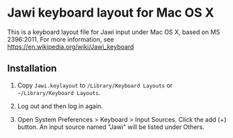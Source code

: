 Jawi keyboard layout for Mac OS X
=================================

This is a keyboard layout file for Jawi input under Mac OS X, based on MS 2396:2011. For more information, see https://en.wikipedia.org/wiki/Jawi_keyboard

Installation
------------

1. Copy `Jawi.keylayout` to `/Library/Keyboard Layouts` or `~/Library/Keyboard Layouts`.

2. Log out and then log in again.

3. Open System Preferences > Keyboard > Input Sources. Click the add (+) button. An input source named "Jawi" will be listed under Others.
